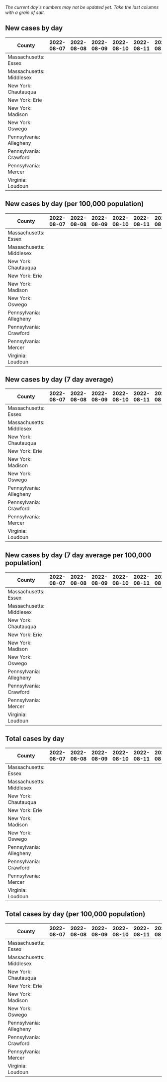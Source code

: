 _The current day's numbers may not be updated yet. Take the last columns with a grain of salt._
## New cases by day

| County | 2022-08-07 | 2022-08-08 | 2022-08-09 | 2022-08-10 | 2022-08-11 | 2022-08-12 | 2022-08-13 |
| --- | --- | --- | --- | --- | --- | --- | --- |
| Massachusetts: Essex |  |  |  |  |  |  |  |
| Massachusetts: Middlesex |  |  |  |  |  |  |  |
| New York: Chautauqua |  |  |  |  |  |  |  |
| New York: Erie |  |  |  |  |  |  |  |
| New York: Madison |  |  |  |  |  |  |  |
| New York: Oswego |  |  |  |  |  |  |  |
| Pennsylvania: Allegheny |  |  |  |  |  |  |  |
| Pennsylvania: Crawford |  |  |  |  |  |  |  |
| Pennsylvania: Mercer |  |  |  |  |  |  |  |
| Virginia: Loudoun |  |  |  |  |  |  |  |

## New cases by day (per 100,000 population)

| County | 2022-08-07 | 2022-08-08 | 2022-08-09 | 2022-08-10 | 2022-08-11 | 2022-08-12 | 2022-08-13 |
| --- | --- | --- | --- | --- | --- | --- | --- |
| Massachusetts: Essex |  |  |  |  |  |  |  |
| Massachusetts: Middlesex |  |  |  |  |  |  |  |
| New York: Chautauqua |  |  |  |  |  |  |  |
| New York: Erie |  |  |  |  |  |  |  |
| New York: Madison |  |  |  |  |  |  |  |
| New York: Oswego |  |  |  |  |  |  |  |
| Pennsylvania: Allegheny |  |  |  |  |  |  |  |
| Pennsylvania: Crawford |  |  |  |  |  |  |  |
| Pennsylvania: Mercer |  |  |  |  |  |  |  |
| Virginia: Loudoun |  |  |  |  |  |  |  |

## New cases by day (7 day average)

| County | 2022-08-07 | 2022-08-08 | 2022-08-09 | 2022-08-10 | 2022-08-11 | 2022-08-12 | 2022-08-13 |
| --- | --- | --- | --- | --- | --- | --- | --- |
| Massachusetts: Essex |  |  |  |  |  |  |  |
| Massachusetts: Middlesex |  |  |  |  |  |  |  |
| New York: Chautauqua |  |  |  |  |  |  |  |
| New York: Erie |  |  |  |  |  |  |  |
| New York: Madison |  |  |  |  |  |  |  |
| New York: Oswego |  |  |  |  |  |  |  |
| Pennsylvania: Allegheny |  |  |  |  |  |  |  |
| Pennsylvania: Crawford |  |  |  |  |  |  |  |
| Pennsylvania: Mercer |  |  |  |  |  |  |  |
| Virginia: Loudoun |  |  |  |  |  |  |  |

## New cases by day (7 day average per 100,000 population)

| County | 2022-08-07 | 2022-08-08 | 2022-08-09 | 2022-08-10 | 2022-08-11 | 2022-08-12 | 2022-08-13 |
| --- | --- | --- | --- | --- | --- | --- | --- |
| Massachusetts: Essex |  |  |  |  |  |  |  |
| Massachusetts: Middlesex |  |  |  |  |  |  |  |
| New York: Chautauqua |  |  |  |  |  |  |  |
| New York: Erie |  |  |  |  |  |  |  |
| New York: Madison |  |  |  |  |  |  |  |
| New York: Oswego |  |  |  |  |  |  |  |
| Pennsylvania: Allegheny |  |  |  |  |  |  |  |
| Pennsylvania: Crawford |  |  |  |  |  |  |  |
| Pennsylvania: Mercer |  |  |  |  |  |  |  |
| Virginia: Loudoun |  |  |  |  |  |  |  |

## Total cases by day

| County | 2022-08-07 | 2022-08-08 | 2022-08-09 | 2022-08-10 | 2022-08-11 | 2022-08-12 | 2022-08-13 |
| --- | --- | --- | --- | --- | --- | --- | --- |
| Massachusetts: Essex |  |  |  |  |  |  | 232007 |
| Massachusetts: Middlesex |  |  |  |  |  |  | 393200 |
| New York: Chautauqua |  |  |  |  |  |  | 26586 |
| New York: Erie |  |  |  |  |  |  | 244117 |
| New York: Madison |  |  |  |  |  |  | 15115 |
| New York: Oswego |  |  |  |  |  |  | 30475 |
| Pennsylvania: Allegheny |  |  |  |  |  |  | 304335 |
| Pennsylvania: Crawford |  |  |  |  |  |  | 21724 |
| Pennsylvania: Mercer |  |  |  |  |  |  | 25479 |
| Virginia: Loudoun |  |  |  |  |  |  | 85242 |

## Total cases by day (per 100,000 population)

| County | 2022-08-07 | 2022-08-08 | 2022-08-09 | 2022-08-10 | 2022-08-11 | 2022-08-12 | 2022-08-13 |
| --- | --- | --- | --- | --- | --- | --- | --- |
| Massachusetts: Essex |  |  |  |  |  |  | 29403.9 |
| Massachusetts: Middlesex |  |  |  |  |  |  | 24396.6 |
| New York: Chautauqua |  |  |  |  |  |  | 20949.9 |
| New York: Erie |  |  |  |  |  |  | 26571.9 |
| New York: Madison |  |  |  |  |  |  | 21306.4 |
| New York: Oswego |  |  |  |  |  |  | 24957.2 |
| Pennsylvania: Allegheny |  |  |  |  |  |  | 25026.6 |
| Pennsylvania: Crawford |  |  |  |  |  |  | 25669.7 |
| Pennsylvania: Mercer |  |  |  |  |  |  | 23284.7 |
| Virginia: Loudoun |  |  |  |  |  |  | 20612.8 |

